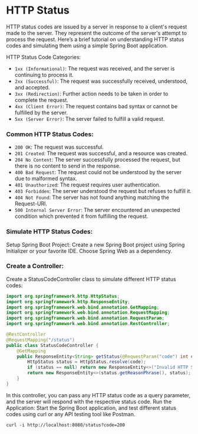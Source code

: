 # HTTP Status

HTTP status codes are issued by a server in response to a client's request made to the server. They represent the outcome of the server's attempt to process the request. Here’s a brief tutorial on understanding HTTP status codes and simulating them using a simple Spring Boot application.

HTTP Status Code Categories:
- `1xx (Informational)`: The request was received, and the server is continuing to process it.
- `2xx (Successful)`: The request was successfully received, understood, and accepted.
- `3xx (Redirection)`: Further action needs to be taken in order to complete the request.
- `4xx (Client Error)`: The request contains bad syntax or cannot be fulfilled by the server.
- `5xx (Server Error)`: The server failed to fulfill a valid request.

### Common HTTP Status Codes:

- `200 OK`: The request was successful.
- `201 Created`: The request was successful, and a resource was created.
- `204 No Content`: The server successfully processed the request, but there is no content to send in the response.
- `400 Bad Request`: The request could not be understood by the server due to malformed syntax.
- `401 Unauthorized`: The request requires user authentication.
- `403 Forbidden`: The server understood the request but refuses to fulfill it.
- `404 Not Found`: The server has not found anything matching the Request-URI.
- `500 Internal Server Error`: The server encountered an unexpected condition which prevented it from fulfilling the request.

### Simulate HTTP Status Codes:
Setup Spring Boot Project:
Create a new Spring Boot project using Spring Initializer or your favorite IDE. Choose Spring Web as a dependency.

### Create a Controller:
Create a StatusCodeController class to simulate different HTTP status codes:

```java
import org.springframework.http.HttpStatus;
import org.springframework.http.ResponseEntity;
import org.springframework.web.bind.annotation.GetMapping;
import org.springframework.web.bind.annotation.RequestMapping;
import org.springframework.web.bind.annotation.RequestParam;
import org.springframework.web.bind.annotation.RestController;

@RestController
@RequestMapping("/status")
public class StatusCodeController {
    @GetMapping
    public ResponseEntity<String> getStatus(@RequestParam("code") int code) {
        HttpStatus status = HttpStatus.resolve(code);
        if (status == null) return new ResponseEntity<>("Invalid HTTP Status Code", HttpStatus.BAD_REQUEST);
        return new ResponseEntity<>(status.getReasonPhrase(), status);
    }
}
```
In this controller, you can pass any HTTP status code as a query parameter, and the server will respond with the respective status code.
Run the Application:
Start the Spring Boot application, and test different status codes using curl or any API testing tool like Postman.

```text
curl -i http://localhost:8080/status?code=200
```

